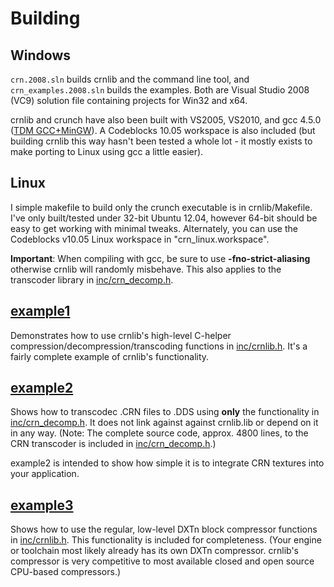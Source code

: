 # Building #

## Windows ##

`crn.2008.sln` builds crnlib and the command line tool, and `crn_examples.2008.sln` builds the examples. Both are Visual Studio 2008 (VC9) solution file containing projects for Win32 and x64.

crnlib and crunch have also been built with VS2005, VS2010, and gcc 4.5.0 ([TDM GCC+MinGW](http://tdm-gcc.tdragon.net/)).  A Codeblocks 10.05 workspace is also included (but building crnlib this way hasn't been tested a whole lot - it mostly exists to make porting to Linux using gcc a little easier).

## Linux ##

I simple makefile to build only the crunch executable is in crnlib/Makefile. I've only built/tested under 32-bit Ubuntu 12.04, however 64-bit should be easy to get working with minimal tweaks. Alternately, you can use the Codeblocks v10.05 Linux workspace in "crn\_linux.workspace".

**Important**: When compiling with gcc, be sure to use **-fno-strict-aliasing** otherwise crnlib will randomly misbehave. This also applies to the transcoder library in [inc/crn\_decomp.h](http://code.google.com/p/crunch/source/browse/trunk/inc/crn_decomp.h).

## [example1](http://code.google.com/p/crunch/source/browse/trunk/example1/example1.cpp) ##
Demonstrates how to use crnlib's high-level C-helper
compression/decompression/transcoding functions in [inc/crnlib.h](http://code.google.com/p/crunch/source/browse/trunk/inc/crnlib.h). It's a
fairly complete example of crnlib's functionality.

## [example2](http://code.google.com/p/crunch/source/browse/trunk/example2/example2.cpp) ##
Shows how to transcodec .CRN files to .DDS using **only**
the functionality in [inc/crn\_decomp.h](http://code.google.com/p/crunch/source/browse/trunk/inc/crn_decomp.h). It does not link against against
crnlib.lib or depend on it in any way. (Note: The complete source code,
approx. 4800 lines, to the CRN transcoder is included in [inc/crn\_decomp.h](http://code.google.com/p/crunch/source/browse/trunk/inc/crn_decomp.h).)

example2 is intended to show how simple it is to integrate CRN textures
into your application.

## [example3](http://code.google.com/p/crunch/source/browse/trunk/example3/example3.cpp) ##
Shows how to use the regular, low-level DXTn block compressor
functions in [inc/crnlib.h](http://code.google.com/p/crunch/source/browse/trunk/inc/crn_decomp.h). This functionality is included for
completeness. (Your engine or toolchain most likely already has its own
DXTn compressor. crnlib's compressor is very competitive to most available closed and open source CPU-based
compressors.)